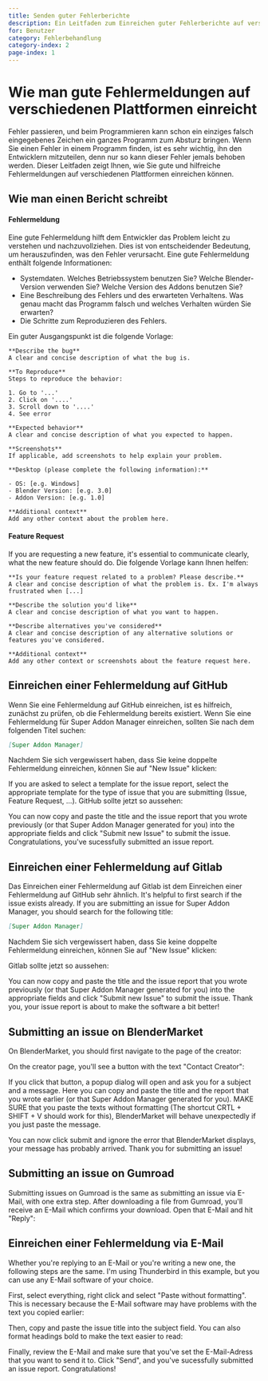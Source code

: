 ```yaml
---
title: Senden guter Fehlerberichte
description: Ein Leitfaden zum Einreichen guter Fehlerberichte auf verschiedenen Plattformen.
for: Benutzer
category: Fehlerbehandlung
category-index: 2
page-index: 1
---
```


# Wie man gute Fehlermeldungen auf verschiedenen Plattformen einreicht

Fehler passieren, und beim Programmieren kann schon ein einziges falsch eingegebenes Zeichen ein ganzes Programm zum Absturz bringen. Wenn Sie einen Fehler in einem Programm finden, ist es sehr wichtig, ihn den Entwicklern mitzuteilen, denn nur so kann dieser Fehler jemals behoben werden. Dieser Leitfaden zeigt Ihnen, wie Sie gute und hilfreiche Fehlermeldungen auf verschiedenen Plattformen einreichen können.

## Wie man einen Bericht schreibt

#### Fehlermeldung

Eine gute Fehlermeldung hilft dem Entwickler das Problem leicht zu verstehen und nachzuvollziehen. Dies ist von entscheidender Bedeutung, um herauszufinden, was den Fehler verursacht. Eine gute Fehlermeldung enthält folgende Informationen:

- Systemdaten. Welches Betriebssystem benutzen Sie? Welche Blender-Version verwenden Sie? Welche Version des Addons benutzen Sie?
- Eine Beschreibung des Fehlers und des erwarteten Verhaltens. Was genau macht das Programm falsch und welches Verhalten würden Sie erwarten?
- Die Schritte zum Reproduzieren des Fehlers.

Ein guter Ausgangspunkt ist die folgende Vorlage:

```
**Describe the bug**
A clear and concise description of what the bug is.

**To Reproduce**
Steps to reproduce the behavior:

1. Go to '...'
2. Click on '....'
3. Scroll down to '....'
4. See error

**Expected behavior**
A clear and concise description of what you expected to happen.

**Screenshots**
If applicable, add screenshots to help explain your problem.

**Desktop (please complete the following information):**

- OS: [e.g. Windows]
- Blender Version: [e.g. 3.0]
- Addon Version: [e.g. 1.0]

**Additional context**
Add any other context about the problem here.
```

#### Feature Request

If you are requesting a new feature, it's essential to communicate clearly, what the new feature should do. Die folgende Vorlage kann Ihnen helfen:

```
**Is your feature request related to a problem? Please describe.**
A clear and concise description of what the problem is. Ex. I'm always frustrated when [...]

**Describe the solution you'd like**
A clear and concise description of what you want to happen.

**Describe alternatives you've considered**
A clear and concise description of any alternative solutions or features you've considered.

**Additional context**
Add any other context or screenshots about the feature request here.
```

## Einreichen einer Fehlermeldung auf GitHub

Wenn Sie eine Fehlermeldung auf GitHub einreichen, ist es hilfreich, zunächst zu prüfen, ob die Fehlermeldung bereits existiert. Wenn Sie eine Fehlermeldung für Super Addon Manager einreichen, sollten Sie nach dem folgenden Titel suchen:

```markdown
[Super Addon Manager]
```

Nachdem Sie sich vergewissert haben, dass Sie keine doppelte Fehlermeldung einreichen, können Sie auf "New Issue" klicken:

<DocumentationImage src="/images/docs/en/submitting-issues/gh-search.png" alt="Search for an issue on GitHub" />

If you are asked to select a template for the issue report, select the appropriate template for the type of issue that you are submitting (Issue, Feature Request, ...). GitHub sollte jetzt so aussehen:

<DocumentationImage src="/images/docs/en/submitting-issues/gh-new-view.png" alt="GitHub submit issue page with empty fields"/>

You can now copy and paste the title and the issue report that you wrote previously (or that Super Addon Manager generated for you) into the appropriate fields and click "Submit new Issue" to submit the issue. Congratulations, you've sucessfully submitted an issue report.

<DocumentationImage src="/images/docs/en/submitting-issues/gh-inserted-text.png" alt="Insert the text and submit the Issue" />

## Einreichen einer Fehlermeldung auf Gitlab

Das Einreichen einer Fehlermeldung auf Gitlab ist dem Einreichen einer Fehlermeldung auf GitHub sehr ähnlich. It's helpful to first search if the issue exists already. If you are submitting an issue for Super Addon Manager, you should search for the following title:

```markdown
[Super Addon Manager]
```

Nachdem Sie sich vergewissert haben, dass Sie keine doppelte Fehlermeldung einreichen, können Sie auf "New Issue" klicken:

<DocumentationImage src="/images/docs/en/submitting-issues/gl-search.png" alt="Search for an issue on Gitlab" />

Gitlab sollte jetzt so aussehen:

<DocumentationImage src="/images/docs/en/submitting-issues/gl-new-view.png" alt="Gitlab submit issue page with empty fields"/>

You can now copy and paste the title and the issue report that you wrote previously (or that Super Addon Manager generated for you) into the appropriate fields and click "Submit new Issue" to submit the issue. Thank you, your issue report is about to make the software a bit better!

<DocumentationImage src="/images/docs/en/submitting-issues/gl-inserted-text.png" alt="Insert the text and submit the Issue" />

## Submitting an issue on BlenderMarket

On BlenderMarket, you should first navigate to the page of the creator:

<DocumentationImage src="/images/docs/en/submitting-issues/bm-product-page.png" alt="Navigate to the creator page on BlenderMarket" />

On the creator page, you'll see a button with the text "Contact Creator":

<DocumentationImage src="/images/docs/en/submitting-issues/bm-creator-page.png" alt="Contact Button on the Creator page" />

If you click that button, a popup dialog will open and ask you for a subject and a message. Here you can copy and paste the title and the report that you wrote earlier (or that Super Addon Manager generated for you). MAKE SURE that you paste the texts without formatting (The shortcut CRTL + SHIFT + V should work for this), BlenderMarket will behave unexpectedly if you just paste the message.

<DocumentationImage src="/images/docs/en/submitting-issues/bm-inserted-message.png" alt="Insert the Subject and the message into the dialog box" />

You can now click submit and ignore the error that BlenderMarket displays, your message has probably arrived. Thank you for submitting an issue!

<DocumentationImage src="/images/docs/en/submitting-issues/bm-error.png" alt="BlenderMarket might display an error message - just ignore it." />

## Submitting an issue on Gumroad

Submitting issues on Gumroad is the same as submitting an issue via E-Mail, with one extra step. After downloading a file from Gumroad, you'll receive an E-Mail which confirms your download. Open that E-Mail and hit "Reply":

<DocumentationImage src="/images/docs/en/submitting-issues/gum-orig-mail.png" alt="Confirmation message from Gumroad" />

## Einreichen einer Fehlermeldung via E-Mail

Whether you're replying to an E-Mail or you're writing a new one, the following steps are the same. I'm using Thunderbird in this example, but you can use any E-Mail software of your choice.

First, select everything, right click and select "Paste without formatting". This is necessary because the E-Mail software may have problems with the text you copied earlier:
<DocumentationImage src="/images/docs/en/submitting-issues/mail-replace-text.png" alt="Select everything and replace it with your issue message" />

Then, copy and paste the issue title into the subject field. You can also format headings bold to make the text easier to read:
<DocumentationImage src="/images/docs/en/submitting-issues/mail-inserted-message.png" alt="Insert the title into the subject field." />

Finally, review the E-Mail and make sure that you've set the E-Mail-Adress that you want to send it to. Click "Send", and you've sucessfully submitted an issue report. Congratulations!
